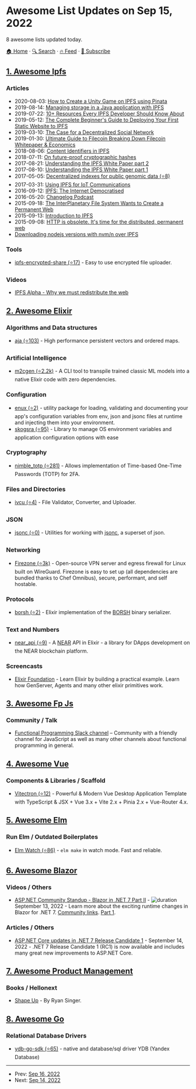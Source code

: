 # Awesome List Updates on Sep 15, 2022

8 awesome lists updated today.

[🏠 Home](/README.md) · [🔍 Search](https://test.trackawesomelist.com/search/) · [🔥 Feed](https://test.trackawesomelist.com/feed.xml) · [📮 Subscribe](https://trackawesomelist.us17.list-manage.com/subscribe?u=d2f0117aa829c83a63ec63c2f&id=36a103854c)



## [1. Awesome Ipfs](/content/ipfs/awesome-ipfs/README.md)

### Articles

*   2020-08-03: [How to Create a Unity Game on IPFS using Pinata](https://medium.com/pinata/how-to-create-a-unity-game-on-ipfs-using-pinata-d0af18a5bd44)
*   2019-08-14: [Managing storage in a Java application with IPFS](https://kauri.io/article/3e8494f4f56f48c4bb77f1f925c6d926)
*   2019-07-22: [10+ Resources Every IPFS Developer Should Know About](https://medium.com/@vaibhavsaini_67863/10-resources-to-get-started-with-ipfs-5f429dc8a841)
*   2019-05-12: [The Complete Beginner's Guide to Deploying Your First Static Website to IPFS](https://dev.to/agentofuser/the-complete-beginner-s-guide-to-deploying-your-first-static-website-to-ipfs-33po)
*   2019-03-10: [The Case for a Decentralized Social Network](https://medium.com/npfoss/the-case-for-a-decentralized-social-network-2683b727abf5)
*   2019-01-30: [Ultimate Guide to Filecoin Breaking Down Filecoin Whitepaper & Economics](https://medium.com/swlh/ultimate-guide-to-filecoin-breaking-down-filecoin-whitepaper-economics-9212541a5895)
*   2018-08-06: [Content Identifiers in IPFS](https://pascalprecht.github.io/posts/content-identifiers-in-ipfs/)
*   2018-07-11: [On future-proof cryptographic hashes](https://pascalprecht.github.io/posts/future-proofed-hashes-with-multihash/)
*   2017-08-21: [Understanding the IPFS White Paper part 2](https://decentralized.blog/understanding-the-ipfs-white-paper-part-2.html)
*   2017-08-10: [Understanding the IPFS White Paper part 1](https://decentralized.blog/understanding-the-ipfs-white-paper-part-1.html)
*   2017-05-05: [Decentralized indexes for public genomic data (⭐8)](https://github.com/luizirber/2017-recomb)
*   2017-03-31: [Using IPFS for IoT Communications](https://medium.com/@chrismatthieu/using-ipfs-for-iot-communications-b49c2139783a)
*   2016-09-12: [IPFS: The Internet Democratised](https://medium.com/@tonywillenberg/web-3-0-a-truly-democratised-internet-f4b06cb4077b)
*   2016-05-20: [Changelog Podcast](https://changelog.com/podcast/204/)
*   2015-09-18: [The InterPlanetary File System Wants to Create a Permanent Web](http://motherboard.vice.com/read/the-interplanetary-file-system-wants-to-create-a-permanent-web)
*   2015-09-13: [Introduction to IPFS](http://whatdoesthequantsay.com/2015/09/13/ipfs-introduction-by-example)
*   2015-09-08: [HTTP is obsolete. It's time for the distributed, permanent web](https://ipfs.io/ipfs/QmNhFJjGcMPqpuYfxL62VVB9528NXqDNMFXiqN5bgFYiZ1/its-time-for-the-permanent-web.html)
*   [Downloading nodejs versions with nvm/n over IPFS](https://ipfs.io/ipfs/QmTkzDwWqPbnAh5YiV5VwcTLnGdwSNsNTn2aDxdXBFca7D/example#/ipfs/QmUx363UFtgiQqkHHsPK3TSDmwoALDo2hrbMWbcxjH2vFc)

### Tools

*   [ipfs-encrypted-share (⭐17)](https://github.com/whs/ipfs-encrypted-share) - Easy to use encrypted file uploader.

### Videos

*   [IPFS Alpha - Why we must redistribute the web](https://www.youtube.com/watch?v=skMTdSEaCtA)

## [2. Awesome Elixir](/content/h4cc/awesome-elixir/README.md)

### Algorithms and Data structures

*   [aja (⭐103)](https://github.com/sabiwara/aja) - High performance persistent vectors and ordered maps.

### Artificial Intelligence

*   [m2cgen (⭐2.2k)](https://github.com/BayesWitnesses/m2cgen) - A CLI tool to transpile trained classic ML models into a native Elixir code with zero dependencies.

### Configuration

*   [enux (⭐2)](https://github.com/massivefermion/enux) - utility package for loading, validating and documenting your app's configuration variables from env, json and jsonc files at runtime and injecting them into your environment.
*   [skogsra (⭐95)](https://github.com/gmtprime/skogsra) - Library to manage OS environment variables and application configuration options with ease

### Cryptography

*   [nimble\_totp (⭐281)](https://github.com/dashbitco/nimble_totp) - Allows implementation of Time-based One-Time Passwords (TOTP) for 2FA.

### Files and Directories

*   [ivcu (⭐4)](https://github.com/elixir-ivcu/ivcu) - File Validator, Converter, and Uploader.

### JSON

*   [jsonc (⭐0)](https://github.com/massivefermion/jsonc) - Utilities for working with [jsonc](https://komkom.github.io/jsonc-playground), a superset of json.

### Networking

*   [Firezone (⭐3k)](https://github.com/firezone/firezone) - Open-source VPN server and egress firewall for Linux built on WireGuard. Firezone is easy to set up (all dependencies are bundled thanks to Chef Omnibus), secure, performant, and self hostable.

### Protocols

*   [borsh (⭐2)](https://github.com/alexfilatov/borsh) - Elixir implementation of the [BORSH](https://borsh.io) binary serializer.

### Text and Numbers

*   [near\_api (⭐9)](https://github.com/alexfilatov/near_api) - A [NEAR](https://near.org) API in Elixir - a library for DApps development on the NEAR blockchain platform.

### Screencasts

*   [Elixir Foundation](https://www.youtube.com/playlist?list=PLjQo0sojbbxXc4aWg5i2umjv7U8YDoHQT) - Learn Elixir by building a practical example. Learn how GenServer, Agents and many other elixir primitives work.

## [3. Awesome Fp Js](/content/stoeffel/awesome-fp-js/README.md)

### Community / Talk

*   [Functional Programming Slack channel](https://fpslack.com/) – Community with a friendly channel for JavaScript as well as many other channels about functional programming in general.

## [4. Awesome Vue](/content/vuejs/awesome-vue/README.md)

### Components & Libraries / Scaffold

*   [Vitectron (⭐12)](https://github.com/hyroge/vite-vue-electron) - Powerful & Modern Vue Desktop Application Template with TypeScript & JSX + Vue 3.x + Vite 2.x + Pinia 2.x + Vue-Router 4.x.

## [5. Awesome Elm](/content/sporto/awesome-elm/README.md)

### Run Elm / Outdated Boilerplates

*   [Elm Watch (⭐86)](https://github.com/lydell/elm-watch) - `elm make` in watch mode. Fast and reliable.

## [6. Awesome Blazor](/content/AdrienTorris/awesome-blazor/README.md)

### Videos / Others

*   [ASP.NET Community Standup - Blazor in .NET 7 Part II](https://www.youtube.com/watch?v=-ZSscIhQaRk\&list=PLdo4fOcmZ0oX-DBuRG4u58ZTAJgBAeQ-t\&index=2) - ![duration](https://img.shields.io/badge/Duration:%20-87%20min-%230094FF?style=flat-square\&cacheSeconds=maxAge\&logo=youtube) September 13, 2022 - Learn more about the exciting runtime changes in Blazor for .NET 7. [Community links](https://www.theurlist.com/blazor_community_standup_september_2022). [Part 1](https://www.youtube.com/watch?v=mDKvgpD8YM0\&feature=emb_imp_woyt).

### Articles / Others

*   [ASP.NET Core updates in .NET 7 Release Candidate 1](https://devblogs.microsoft.com/dotnet/asp-net-core-updates-in-dotnet-7-rc-1/) - September 14, 2022 - .NET 7 Release Candidate 1 (RC1) is now available and includes many great new improvements to ASP.NET Core.

## [7. Awesome Product Management](/content/dend/awesome-product-management/README.md)

### Books / Hellonext

*   [Shape Up](https://basecamp.com/shapeup) - By Ryan Singer.

## [8. Awesome Go](/content/avelino/awesome-go/README.md)

### Relational Database Drivers

*   [ydb-go-sdk (⭐65)](https://github.com/ydb-platform/ydb-go-sdk) - native and database/sql driver YDB (Yandex Database)

---

- Prev: [Sep 16, 2022](/content/2022/09/16/README.md)
- Next: [Sep 14, 2022](/content/2022/09/14/README.md)